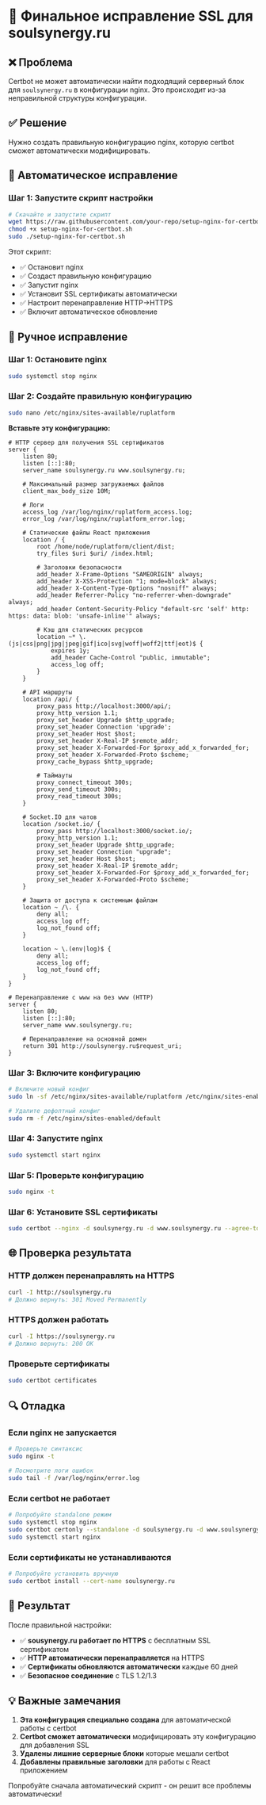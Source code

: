 # 🔧 Финальное исправление SSL для soulsynergy.ru

## ❌ Проблема
Certbot не может автоматически найти подходящий серверный блок для `soulsynergy.ru` в конфигурации nginx. Это происходит из-за неправильной структуры конфигурации.

## ✅ Решение
Нужно создать правильную конфигурацию nginx, которую certbot сможет автоматически модифицировать.

## 🚀 Автоматическое исправление

### Шаг 1: Запустите скрипт настройки
```bash
# Скачайте и запустите скрипт
wget https://raw.githubusercontent.com/your-repo/setup-nginx-for-certbot.sh
chmod +x setup-nginx-for-certbot.sh
sudo ./setup-nginx-for-certbot.sh
```

Этот скрипт:
- ✅ Остановит nginx
- ✅ Создаст правильную конфигурацию
- ✅ Запустит nginx
- ✅ Установит SSL сертификаты автоматически
- ✅ Настроит перенаправление HTTP->HTTPS
- ✅ Включит автоматическое обновление

## 🔧 Ручное исправление

### Шаг 1: Остановите nginx
```bash
sudo systemctl stop nginx
```

### Шаг 2: Создайте правильную конфигурацию
```bash
sudo nano /etc/nginx/sites-available/ruplatform
```

**Вставьте эту конфигурацию:**
```nginx
# HTTP сервер для получения SSL сертификатов
server {
    listen 80;
    listen [::]:80;
    server_name soulsynergy.ru www.soulsynergy.ru;

    # Максимальный размер загружаемых файлов
    client_max_body_size 10M;

    # Логи
    access_log /var/log/nginx/ruplatform_access.log;
    error_log /var/log/nginx/ruplatform_error.log;

    # Статические файлы React приложения
    location / {
        root /home/node/ruplatform/client/dist;
        try_files $uri $uri/ /index.html;

        # Заголовки безопасности
        add_header X-Frame-Options "SAMEORIGIN" always;
        add_header X-XSS-Protection "1; mode=block" always;
        add_header X-Content-Type-Options "nosniff" always;
        add_header Referrer-Policy "no-referrer-when-downgrade" always;
        add_header Content-Security-Policy "default-src 'self' http: https: data: blob: 'unsafe-inline'" always;

        # Кэш для статических ресурсов
        location ~* \.(js|css|png|jpg|jpeg|gif|ico|svg|woff|woff2|ttf|eot)$ {
            expires 1y;
            add_header Cache-Control "public, immutable";
            access_log off;
        }
    }

    # API маршруты
    location /api/ {
        proxy_pass http://localhost:3000/api/;
        proxy_http_version 1.1;
        proxy_set_header Upgrade $http_upgrade;
        proxy_set_header Connection 'upgrade';
        proxy_set_header Host $host;
        proxy_set_header X-Real-IP $remote_addr;
        proxy_set_header X-Forwarded-For $proxy_add_x_forwarded_for;
        proxy_set_header X-Forwarded-Proto $scheme;
        proxy_cache_bypass $http_upgrade;

        # Таймауты
        proxy_connect_timeout 300s;
        proxy_send_timeout 300s;
        proxy_read_timeout 300s;
    }

    # Socket.IO для чатов
    location /socket.io/ {
        proxy_pass http://localhost:3000/socket.io/;
        proxy_http_version 1.1;
        proxy_set_header Upgrade $http_upgrade;
        proxy_set_header Connection "upgrade";
        proxy_set_header Host $host;
        proxy_set_header X-Real-IP $remote_addr;
        proxy_set_header X-Forwarded-For $proxy_add_x_forwarded_for;
        proxy_set_header X-Forwarded-Proto $scheme;
    }

    # Защита от доступа к системным файлам
    location ~ /\. {
        deny all;
        access_log off;
        log_not_found off;
    }

    location ~ \.(env|log)$ {
        deny all;
        access_log off;
        log_not_found off;
    }
}

# Перенаправление с www на без www (HTTP)
server {
    listen 80;
    listen [::]:80;
    server_name www.soulsynergy.ru;

    # Перенаправление на основной домен
    return 301 http://soulsynergy.ru$request_uri;
}
```

### Шаг 3: Включите конфигурацию
```bash
# Включите новый конфиг
sudo ln -sf /etc/nginx/sites-available/ruplatform /etc/nginx/sites-enabled/

# Удалите дефолтный конфиг
sudo rm -f /etc/nginx/sites-enabled/default
```

### Шаг 4: Запустите nginx
```bash
sudo systemctl start nginx
```

### Шаг 5: Проверьте конфигурацию
```bash
sudo nginx -t
```

### Шаг 6: Установите SSL сертификаты
```bash
sudo certbot --nginx -d soulsynergy.ru -d www.soulsynergy.ru --agree-tos --no-eff-email --redirect
```

## 🌐 Проверка результата

### HTTP должен перенаправлять на HTTPS
```bash
curl -I http://soulsynergy.ru
# Должно вернуть: 301 Moved Permanently
```

### HTTPS должен работать
```bash
curl -I https://soulsynergy.ru
# Должно вернуть: 200 OK
```

### Проверьте сертификаты
```bash
sudo certbot certificates
```

## 🔍 Отладка

### Если nginx не запускается
```bash
# Проверьте синтаксис
sudo nginx -t

# Посмотрите логи ошибок
sudo tail -f /var/log/nginx/error.log
```

### Если certbot не работает
```bash
# Попробуйте standalone режим
sudo systemctl stop nginx
sudo certbot certonly --standalone -d soulsynergy.ru -d www.soulsynergy.ru --agree-tos --no-eff-email
sudo systemctl start nginx
```

### Если сертификаты не устанавливаются
```bash
# Попробуйте установить вручную
sudo certbot install --cert-name soulsynergy.ru
```

## 🎯 Результат

После правильной настройки:
- ✅ **sousynergy.ru работает по HTTPS** с бесплатным SSL сертификатом
- ✅ **HTTP автоматически перенаправляется** на HTTPS
- ✅ **Сертификаты обновляются автоматически** каждые 60 дней
- ✅ **Безопасное соединение** с TLS 1.2/1.3

## 💡 Важные замечания

1. **Эта конфигурация специально создана** для автоматической работы с certbot
2. **Certbot сможет автоматически** модифицировать эту конфигурацию для добавления SSL
3. **Удалены лишние серверные блоки** которые мешали certbot
4. **Добавлены правильные заголовки** для работы с React приложением

Попробуйте сначала автоматический скрипт - он решит все проблемы автоматически!
